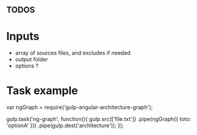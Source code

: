 ## TODOS

# Inputs

- array of sources files, and excludes if needed
- output folder
- options ?

# Task example

var ngGraph = require('gulp-angular-architecture-graph');

gulp.task('ng-graph', function(){
    gulp.src(['file.txt'])
        .pipe(ngGraph({
            toto: 'optionA'
        }))
        .pipe(gulp.dest('architecture'));
});
